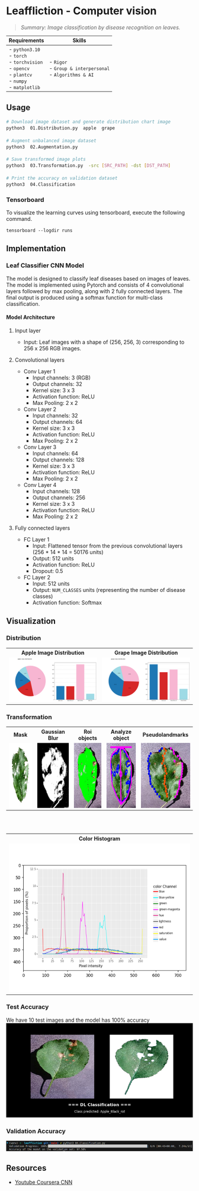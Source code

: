 # Leaffliction - Computer vision
>*_Summary: Image classification by disease recognition on leaves._*

| Requirements | Skills |
|--------------|--------|
| - `python3.10`<br> - `torch`<br> - `torchvision`<br> - `opencv`<br> - `plantcv`<br> - `numpy`<br>  - `matplotlib`<br>  | - `Rigor`<br> - `Group & interpersonal`<br> - `Algorithms & AI` |

## Usage
```bash
# Download image dataset and generate distribution chart image
python3  01.Distribution.py  apple  grape

# Augment unbalanced image dataset
python3  02.Augmentation.py

# Save transformed image plots
python3  03.Transformation.py  -src [SRC_PATH] -dst [DST_PATH]

# Print the accuracy on validation dataset
python3  04.Classification
```

### Tensorboard
To visualize the learning curves using tensorboard, execute the following command.
```
tensorboard --logdir runs
```

## Implementation

### Leaf Classifier CNN Model
The model is designed to classify leaf diseases based on images of leaves. The model is implemented using Pytorch and consists of 4 convolutional layers followed by max pooling, along with 2 fully connected layers. The final output is produced using a softmax function for multi-class classification.

#### Model Architecture
1. Input layer
	- Input: Leaf images with a shape of (256, 256, 3) corresponding to 256 x 256 RGB images.

2. Convolutional layers
	- Conv Layer 1
		- Input channels: 3 (RGB)
		- Output channels: 32
		- Kernel size: 3 x 3
		- Activation function: ReLU
		- Max Pooling: 2 x 2
	- Conv Layer 2
		- Input channels: 32
		- Output channels: 64
		- Kernel size: 3 x 3
		- Activation function: ReLU
		- Max Pooling: 2 x 2
	- Conv Layer 3
		- Input channels: 64
		- Output channels: 128
		- Kernel size: 3 x 3
		- Activation function: ReLU
		- Max Pooling: 2 x 2
	- Conv Layer 4
		- Input channels: 128
		- Output channels: 256
		- Kernel size: 3 x 3
		- Activation function: ReLU
		- Max Pooling: 2 x 2

3. Fully connected layers
	- FC Layer 1
		- Input: Flattened tensor from the previous convolutional layers (256 * 14 * 14 = 50176 units)
		- Output: 512 units
		- Activation function: ReLU
		- Dropout: 0.5
	- FC Layer 2
		- Input: 512 units
		- Output: `NUM_CLASSES` units (representing the number of disease classes)
		- Activation function: Softmax

## Visualization

### Distribution
<table>
	<tr>
		<th>
			Apple Image Distribution
		</th>
		<th>
			Grape Image Distribution
		</th>
	</tr>
	<tr>
		<td>
			<img src="https://github.com/jmcheon/leaffliction/blob/main/assets/apple_combined_chart.png" alt="apple image distribution">
		</td>
  		<td>
			<img src="https://github.com/jmcheon/leaffliction/blob/main/assets/grape_combined_chart.png" alt="grape image distribution">	
		</td>
	</tr>
</table>


### Transformation
<table>
	<tr>
		<th>
			Mask
		</th>
		<th>
			Gaussian Blur
		</th>
		<th>
			Roi objects
		</th>
		<th>
			Analyze object
		</th>
		<th>
			Pseudolandmarks
		</th>
	</tr>
	<tr>
		<td>
			<img src="https://github.com/jmcheon/leaffliction/blob/main/assets/apple_black_rot_image (100)_mask.JPG" alt="transformation mask image" width=175px height=175px>
		</td>
		<td>
			<img src="https://github.com/jmcheon/leaffliction/blob/main/assets/apple_black_rot_image (100)_gaussian_blur.JPG" alt="transformation gaussian blur image" width=175px height=175px>
		</td>
		<td>
			<img src="https://github.com/jmcheon/leaffliction/blob/main/assets/apple_black_rot_image (100)_roi_objects.JPG" alt="transformation roi objects image" width=175px height=175px>
		</td>
		<td>
			<img src="https://github.com/jmcheon/leaffliction/blob/main/assets/apple_black_rot_image (100)_analyze_object.JPG" alt="transformation analyze object image" width=175px height=175px>
		</td>
		<td>
			<img src="https://github.com/jmcheon/leaffliction/blob/main/assets/apple_black_rot_image (100)_pseudolandmarks.JPG" alt="transformation pseudolandmarks image" width=175px height=175px>
		</td>
	</tr>
</table>

<br/>
<br/>

<table align="center">
	<tr>
		<th>
			Color Histogram
		</th>
	</tr>
	<tr>
  		<td>
			<img src="https://github.com/jmcheon/leaffliction/blob/main/assets/transformation_color_hist_ex1.png" alt="color histogram example1" width=600px height=400px>
		</td>
	</tr>
</table>

### Test Accuracy
We have 10 test images and the model has 100% accuracy 
<img src="https://github.com/jmcheon/leaffliction/blob/main/assets/leaffliction_output_ex1.png" alt="output example1">

### Validation Accuracy
<img src="https://github.com/jmcheon/leaffliction/blob/main/assets/validation_accuracy_ex1.png" alt="validation accuracy">


## Resources
- [Youtube Coursera CNN](https://www.youtube.com/playlist?list=PLkDaE6sCZn6Gl29AoE31iwdVwSG-KnDzF)
